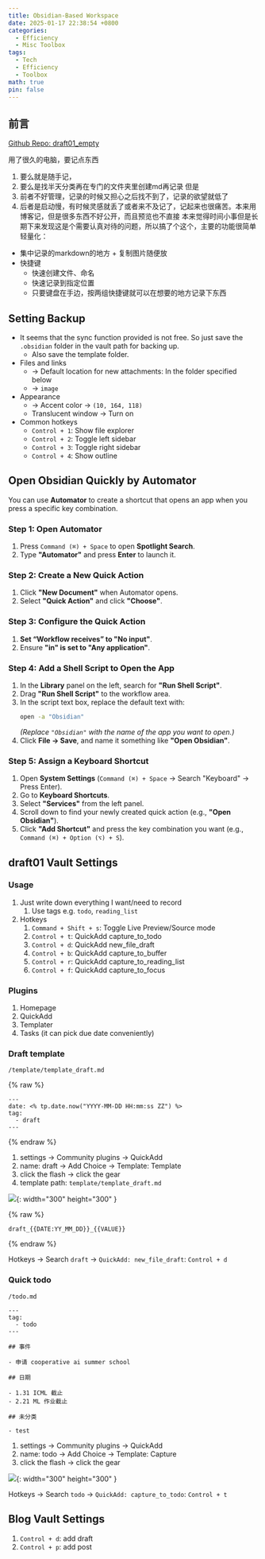 ```yaml
---
title: Obsidian-Based Workspace
date: 2025-01-17 22:38:54 +0800
categories:
  - Efficiency
  - Misc Toolbox
tags:
  - Tech
  - Efficiency
  - Toolbox
math: true
pin: false
---
```

## 前言

[Github Repo: draft01_empty](https://github.com/YueLin301/draft01_empty)

用了很久的电脑，要记点东西
1. 要么就是随手记，
2. 要么是找半天分类再在专门的文件夹里创建md再记录
但是
1. 前者不好管理，记录的时候又担心之后找不到了，记录的欲望就低了
2. 后者是启动慢，有时候灵感就丢了或者来不及记了，记起来也很痛苦。本来用博客记，但是很多东西不好公开，而且预览也不直接
本来觉得时间小事但是长期下来发现这是个需要认真对待的问题，所以搞了个这个，主要的功能很简单轻量化：
- 集中记录的markdown的地方 + 复制图片随便放
- 快捷键
	- 快速创建文件、命名
	- 快速记录到指定位置
	- 只要键盘在手边，按两组快捷键就可以在想要的地方记录下东西

## Setting Backup

- It seems that the sync function provided is not free. So just save the `.obsidian` folder in the vault path for backing up.
	- Also save the template folder.
- Files and links
	- -> Default location for new attachments: In the folder specified below
	- -> `image`
- Appearance 
	- -> Accent color -> `(10, 164, 118)`
	- Translucent window -> Turn on
- Common hotkeys
	- `Control + 1`: Show file explorer
	- `Control + 2`: Toggle left sidebar
	- `Control + 3`: Toggle right sidebar
	- `Control + 4`: Show outline


## Open Obsidian Quickly by Automator

You can use **Automator** to create a shortcut that opens an app when you press a specific key combination.

### **Step 1: Open Automator**
1. Press `Command (⌘) + Space` to open **Spotlight Search**.
2. Type **"Automator"** and press **Enter** to launch it.

### **Step 2: Create a New Quick Action**
1. Click **"New Document"** when Automator opens.
2. Select **"Quick Action"** and click **"Choose"**.

### **Step 3: Configure the Quick Action**
1. **Set “Workflow receives” to "No input"**.
2. Ensure **"in" is set to "Any application"**.

### **Step 4: Add a Shell Script to Open the App**
1. In the **Library** panel on the left, search for **"Run Shell Script"**.
2. Drag **"Run Shell Script"** to the workflow area.
3. In the script text box, replace the default text with:
   ```sh
   open -a "Obsidian"
   ```
   *(Replace `"Obsidian"` with the name of the app you want to open.)*
4. Click **File → Save**, and name it something like **"Open Obsidian"**.

### **Step 5: Assign a Keyboard Shortcut**
1. Open **System Settings** (`Command (⌘) + Space` → Search "Keyboard" → Press Enter).
2. Go to **Keyboard Shortcuts**.
3. Select **"Services"** from the left panel.
4. Scroll down to find your newly created quick action (e.g., **"Open Obsidian"**).
5. Click **"Add Shortcut"** and press the key combination you want (e.g., `Command (⌘) + Option (⌥) + S`).


## draft01 Vault Settings

### Usage

1. Just write down everything I want/need to record
	1. Use tags e.g. `todo`, `reading_list`
2. Hotkeys
	1. `Command + Shift + s`: Toggle Live Preview/Source mode
	2. `Control + t`: QuickAdd capture_to_todo
	3. `Control + d`: QuickAdd new_file_draft
	4. `Control + b`: QuickAdd capture_to_buffer
	5. `Control + r`: QuickAdd capture_to_reading_list
	6. `Control + f`: QuickAdd capture_to_focus

### Plugins

1. Homepage
2. QuickAdd
3. Templater
4. Tasks (it can pick due date conveniently)

### Draft template

`/template/template_draft.md`

{% raw %}
```
---
date: <% tp.date.now("YYYY-MM-DD HH:mm:ss ZZ") %>
tag:
  - draft
---

```
{% endraw %}

1. settings -> Community plugins -> QuickAdd
2. name: draft -> Add Choice -> Template: Template
3. click the flash -> click the gear
4. template path: `template/template_draft.md`


![](../../../assets/img/2025-01-17-Obsidian-Based-Workspace/img_2025-01-31-01-15-11.png){: width="300" height="300" }

{% raw %}
```
draft_{{DATE:YY_MM_DD}}_{{VALUE}}
```
{% endraw %}

Hotkeys -> Search `draft` -> `QuickAdd: new_file_draft`: `Control + d`

### Quick todo

`/todo.md`

```
---
tag:
  - todo
---

## 事件

- 申请 cooperative ai summer school

## 日期

- 1.31 ICML 截止
- 2.21 ML 作业截止

## 未分类

- test
```

1. settings -> Community plugins -> QuickAdd
2. name: todo -> Add Choice -> Template: Capture
3. click the flash -> click the gear

![](../../../assets/img/2025-01-17-Obsidian-Based-Workspace/img_2025-01-31-01-17-15.png){: width="300" height="300" }

Hotkeys -> Search `todo` -> `QuickAdd: capture_to_todo`: `Control + t`


## Blog Vault Settings

1. `Control + d`: add draft
2. `Control + p`: add post